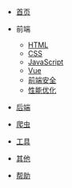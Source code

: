 <!-- docs/_sidebar.md -->

- [首页](/)

- 前端

  - [HTML](/前端/html/01_test.md)
  - [CSS](/前端/css/01_test.md)
  - [JavaScript](/前端/js/01_test.md)
  - [Vue](/前端/vue/01_test.md)
  - [前端安全](/前端/safety/01_test.md)
  - [性能优化](/前端/capability/01_test.md)

- [后端](/后端/)

- [爬虫](爬虫/)

- [工具](工具/)

- [其他](其他/)

- [帮助](guide.md "帮助文档")